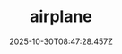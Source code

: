 ---
title: "airplane"
description: ""
image: "/uploads/photos/1761814048454-airplane.webp"
display: "/uploads/photos/1761814048454-airplane-display.webp"
thumbnail: "/uploads/photos/1761814048454-airplane-thumb.webp"
width: 6000
height: 4000
featured: false
date: 2025-10-30T08:47:28.457Z
order: 0
---